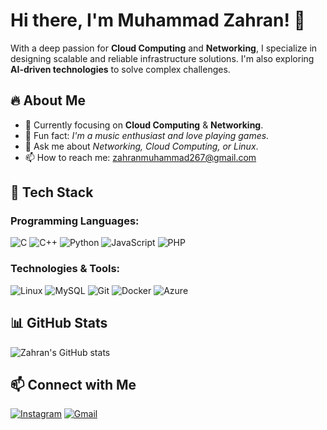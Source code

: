 # Hi there, I'm Muhammad Zahran! 👋

With a deep passion for **Cloud Computing** and **Networking**, I specialize in designing scalable and reliable infrastructure solutions. I'm also exploring **AI-driven technologies** to solve complex challenges.

## 🔥 About Me
- 🌱 Currently focusing on **Cloud Computing** & **Networking**.
- 🚀 Fun fact: *I'm a music enthusiast and love playing games.*
- 💬 Ask me about *Networking, Cloud Computing, or Linux*.
- 📫 How to reach me: zahranmuhammad267@gmail.com

## 🚀 Tech Stack
### Programming Languages:
![C](https://img.shields.io/badge/-C-00599C?style=flat-square&logo=c&logoColor=white)
![C++](https://img.shields.io/badge/-C++-00599C?style=flat-square&logo=c%2B%2B&logoColor=white)
![Python](https://img.shields.io/badge/-Python-3776AB?style=flat-square&logo=python&logoColor=white)
![JavaScript](https://img.shields.io/badge/-JavaScript-F7DF1E?style=flat-square&logo=javascript&logoColor=black)
![PHP](https://img.shields.io/badge/-PHP-777BB4?style=flat-square&logo=php&logoColor=white)

### Technologies & Tools:
![Linux](https://img.shields.io/badge/-Linux-FCC624?style=flat-square&logo=linux&logoColor=black)
![MySQL](https://img.shields.io/badge/-MySQL-4479A1?style=flat-square&logo=mysql&logoColor=white)
![Git](https://img.shields.io/badge/-Git-F05032?style=flat-square&logo=git&logoColor=white)
![Docker](https://img.shields.io/badge/-Docker-2496ED?style=flat-square&logo=docker&logoColor=white)
![Azure](https://img.shields.io/badge/-Azure-0078D4?style=flat-square&logo=microsoft-azure&logoColor=white)

## 📊 GitHub Stats
![Zahran's GitHub stats](https://github-readme-stats.vercel.app/api?username=NirxTech&show_icons=true&theme=radical)

## 📫 Connect with Me
[![Instagram](https://img.shields.io/badge/-Instagram-F44747?style=flat-square&logo=instagram&logoColor=white)](https://www.instagram.com/_aseptampan/)
[![Gmail](https://img.shields.io/badge/-Gmail-c14438?style=flat-square&logo=Gmail&logoColor=white)](mailto:zahranmuhammad267@gmail.com)

